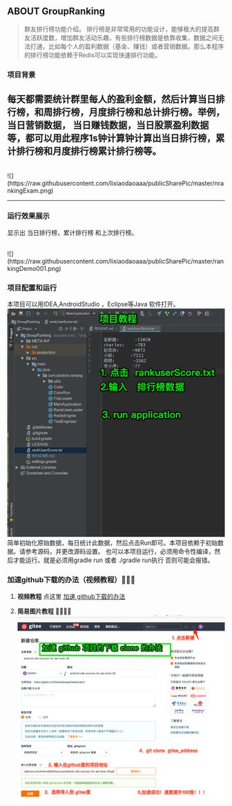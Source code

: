 ## ABOUT GroupRanking
> 群友排行榜功能介绍。
排行榜是非常常用的功能设计，能够极大的提高群友活跃度数，增加群友活动乐趣，有些排行榜数据是依靠收集，数据之间无法打通，比如每个人的盈利数据（基金、赚钱）或者营销数据。那么本程序的排行榜功能依赖于Redis可以实现快速排行功能。


###  项目背景
 每天都需要统计群里每人的盈利金额，然后计算当日排行榜，和周排行榜，月度排行榜和总计排行榜。举例，当日营销数据，
 当日赚钱数据，当日股票盈利数据等，都可以用此程序1s钟计算钟计算出当日排行榜，累计排行榜和月度排行榜累计排行榜等。
---
<br>
![](https://raw.githubusercontent.com/lixiaodaoaaa/publicSharePic/master/nrankingExam.png)



---
### 运行效果展示

 显示出 当日排行榜，累计排行榜 和上次排行榜。

<br>
![](https://raw.githubusercontent.com/lixiaodaoaaa/publicSharePic/master/rankingDemo001.png)


### 项目配置和运行

本项目可以用IDEA,AndroidStudio ，Eclipse等Java 软件打开。
</br>
 ![](https://raw.githubusercontent.com/lixiaodaoaaa/publicSharePic/master/projectTeaching01.png)
简单初始化原始数据，每日统计此数据，然后点击Run即可。本项目依赖于初始数据。请参考源码，并更改源码设置。
也可以本项目运行，必须用命令性编译，然后才能运行。就是必须用gradle run 或者 ./gradle run执行
否则可能会报错。


### 加速github下载的办法（视频教程）🚀🚀🚀

1.  **视频教程** 点这里 [加速 github下载的办法](https://share-video.cdn.bcebos.com/%E5%8A%A0%E9%80%9Fgithub%E4%B8%8B%E8%BD%BD%E7%9A%84%E6%96%B9%E6%B3%95.mov)

2. **简易图片教程** 🚀🚀🚀🚀
    <br>
   ![](https://raw.githubusercontent.com/lixiaodaoaaa/publicSharePic/master/jiasusuccess.png)

